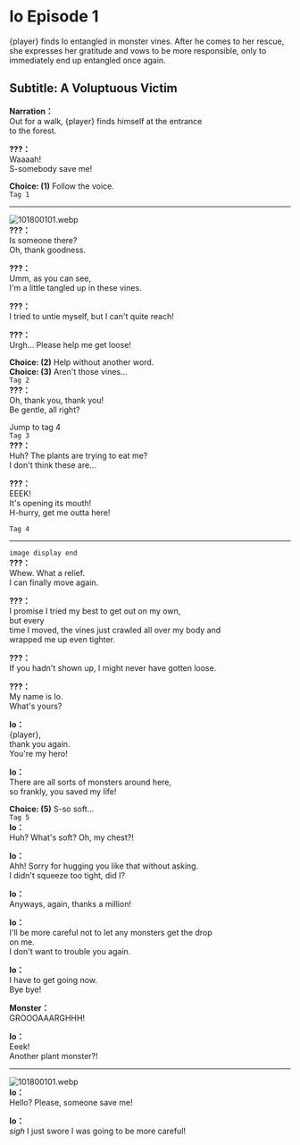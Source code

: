 # Io Episode 1
{player} finds Io entangled in monster vines. After he comes to her rescue, she expresses her gratitude and vows to be more responsible, only to immediately end up entangled once again.
  
## Subtitle: A Voluptuous Victim
  
**Narration：**  
Out for a walk, {player} finds himself at the entrance  
to the forest.  
  
**???：**  
Waaaah!  
S-somebody save me!  
  
**Choice: (1)**  Follow the voice.  
`Tag 1`  

---  
  
![101800101.webp](https://redive.estertion.win/card/story/101800101.webp)  
**???：**  
Is someone there?  
Oh, thank goodness.  
  
**???：**  
Umm, as you can see,  
I'm a little tangled up in these vines.  
  
**???：**  
I tried to untie myself, but I can't quite reach!  
  
**???：**  
Urgh... Please help me get loose!  
  
**Choice: (2)**  Help without another word.  
**Choice: (3)**  Aren't those vines...  
`Tag 2`  
**???：**  
Oh, thank you, thank you!  
Be gentle, all right?  
  
Jump to tag 4  
`Tag 3`  
**???：**  
Huh? The plants are trying to eat me?  
I don't think these are...  
  
**???：**  
EEEK!  
It's opening its mouth!  
H-hurry, get me outta here!  
  
`Tag 4`  

---  
  
`image display end`  
**???：**  
Whew. What a relief.  
I can finally move again.  
  
**???：**  
I promise I tried my best to get out on my own,  
but every  
time I moved, the vines just crawled all over my body and  
wrapped me up even tighter.  
  
**???：**  
If you hadn't shown up, I might never have gotten loose.  
  
**???：**  
My name is Io.  
What's yours?  
  
**Io：**  
{player},  
thank you again.  
You're my hero!  
  
**Io：**  
There are all sorts of monsters around here,  
so frankly, you saved my life!  
  
**Choice: (5)**  S-so soft...  
`Tag 5`  
**Io：**  
Huh? What's soft? Oh, my chest?!  
  
**Io：**  
Ahh! Sorry for hugging you like that without asking.  
I didn't squeeze too tight, did I?  
  
**Io：**  
Anyways, again, thanks a million!  
  
**Io：**  
I'll be more careful not to let any monsters get the drop  
on me.  
I don't want to trouble you again.  
  
**Io：**  
I have to get going now.  
Bye bye!  
  
**Monster：**  
GROOOAAARGHHH!  
  
**Io：**  
Eeek!  
Another plant monster?!  
  

---  
  
![101800101.webp](https://redive.estertion.win/card/story/101800101.webp)  
**Io：**  
Hello? Please, someone save me!  
  
**Io：**  
*sigh* I just swore I was going to be more careful!  

